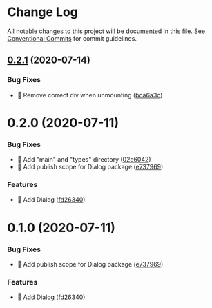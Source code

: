 # Change Log

All notable changes to this project will be documented in this file.
See [Conventional Commits](https://conventionalcommits.org) for commit guidelines.

## [0.2.1](https://github.com/futurevisuals/snipsnip/compare/@futurevisuals/snip-dialog@0.2.0...@futurevisuals/snip-dialog@0.2.1) (2020-07-14)


### Bug Fixes

* 🐛 Remove correct div when unmounting ([bca6a3c](https://github.com/futurevisuals/snipsnip/commit/bca6a3cdcb72df69c404d1fdf17d43e2c1170e25))





# 0.2.0 (2020-07-11)


### Bug Fixes

* 🐛 Add "main" and "types" directory ([02c6042](https://github.com/futurevisuals/snipsnip/commit/02c6042ef574f140111844c90435475fc00ed3ad))
* 🐛 Add publish scope for Dialog package ([e737969](https://github.com/futurevisuals/snipsnip/commit/e7379694fe8a534f88c0f1f7a6e5d3edf576f8b9))


### Features

* 🎸 Add Dialog ([fd26340](https://github.com/futurevisuals/snipsnip/commit/fd26340dbdf2022cdf095adac50d56a0ef558adf))





# 0.1.0 (2020-07-11)


### Bug Fixes

* 🐛 Add publish scope for Dialog package ([e737969](https://github.com/futurevisuals/snipsnip/commit/e7379694fe8a534f88c0f1f7a6e5d3edf576f8b9))


### Features

* 🎸 Add Dialog ([fd26340](https://github.com/futurevisuals/snipsnip/commit/fd26340dbdf2022cdf095adac50d56a0ef558adf))
